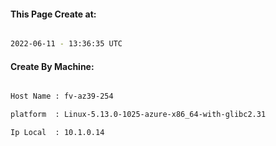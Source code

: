 
   
#### This Page Create at:

```bash

2022-06-11 - 13:36:35 UTC

```

#### Create By Machine:

```bash

Host Name : fv-az39-254

platform  : Linux-5.13.0-1025-azure-x86_64-with-glibc2.31

Ip Local  : 10.1.0.14

```

